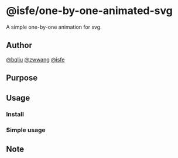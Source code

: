 # @isfe/one-by-one-animated-svg

A simple one-by-one animation for svg.

## Author

[@bqliu](https://github.com/bq-hentai)
[@zwwang](https://github.com/ranran0507)
[@isfe](https://github.com/fe-sm)

## Purpose

## Usage

### Install

### Simple usage

## Note
